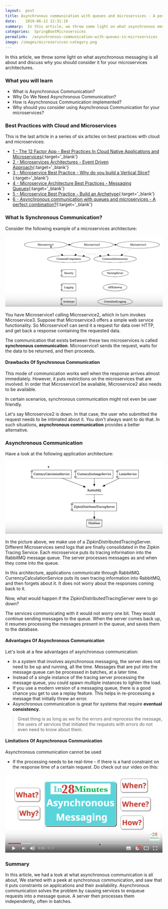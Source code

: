 ```yaml
---
layout:  post
title: Asynchronous communication with queues and microservices - A perfect combination?
date:    2019-06-12 12:31:19
summary:  In this article, we throw some light on what asynchronous messaging is all about and discuss why you should consider it for your microservices architectures.
categories:  SpringBootMicroservices
permalink:  /asynchronous-communication-with-queues-in-microservices
image: /images/microservices-category.png
---
```


In this article, we throw some light on what asynchronous messaging is all about and discuss why you should consider it for your microservices architectures.

### What you will learn
- What is Asynchronous Communication?
- Why Do We Need Asynchronous Communication?
- How is Asynchronous Communication implemented?
- Why should you consider using Asynchronous Communication for your microservices?



### Best Practices with Cloud and Microservices

This is the last article in a series of six articles on best practices with cloud and microservices:
- [1 - The 12 Factor App - Best Practices In Cloud Native Applications and Microservices](/12-factor-app-cloud-native-microservices-best-practices){:target='_blank'}
- [2 - Microservices Architectures - Event Driven Approach](/introduction-to-event-driven-architectures-with-microservices){:target='_blank'}
- [3 - Microservice Best Practice - Why do you build a Vertical Slice?](/software-best-practices-building-a-vertical-slice){:target='_blank'}
- [4 - Microservice Architecture Best Practices - Messaging Queues](/messaging-queues-and-asynchronous-communication-in-microservices){:target='_blank'}
- [5 - Microservice Best Practice - Build an Archetype](/creating-archetypes-in-microservices-architectures-best-practices){:target='_blank'}
- [6 - Asynchronous communication with queues and microservices - A perfect combination?](/asynchronous-communication-with-queues-in-microservices){:target='_blank'}


### What Is Synchronous Communication?

Consider the following example of a microservices architecture:

![image info](/images/Capture-046-02.png)

You have Microservice1 calling Microservice2, which in turn invokes Microservice3. Suppose that Microservice3 offers a simple web service functionality. So Microservice1 can send it a request for data over HTTP, and get back a response containing the requested data. 

The communication that exists between these two microservices is called **synchronous communication**. Microservice1 sends the request, waits for the data to be returned, and then proceeds. 

#### Drawbacks Of Synchronous Communication

This mode of communication works well when the response arrives almost immediately. However, it puts restrictions on the microservices that are involved. In order that Microservice1 be available, Microservice2 also needs to be available. 

In certain scenarios, synchronous communication might not even be user friendly.

Let's say Microservice2 is down. In that case, the user who submitted the request needs to be intimated about it. You don't always want to do that. In such situations, **asynchronous communication** provides a better alternative. 

### Asynchronous Communication

Have a look at the following application architecture:

![image info](/images/Capture-046-03.png)

In the picture above, we make use of a ZipkinDistributedTracingServer. Different Microservices send logs that are finally consolidated in the Zipkin Tracing Service. Each microservice puts its tracing information into the RabbitMQ message queue. The server processes messages as and when they come into the queue. 

In this architecture, applications communicate through RabbitMQ. CurrencyCalculationService puts its own tracing information into RabbitMQ, and then forgets about it. It does not worry about the responses coming back to it.

Now, what would happen if the ZipkinDistributedTracingServer were to go down? 

The services communicating with it would not worry one bit. They would continue sending messages to the queue. When the server comes back up, it resumes processing the messages present in the queue, and saves them to the database. 

#### Advantages Of Asynchronous Communication

Let's look at a few advantages of asynchronous communication:
* In a system that involves asynchronous messaging, the server does not need to be up and running, all the time. Messages that are put into the message queue can be processed in batches, at a later time.
* Instead of a single instance of the tracing server processing the message queue, you could spawn multiple instances to lighten the load. 
* If you use a modern version of a messaging queue, there is a good chance you get to use a replay feature. This helps in re-processing a message that initially threw an error. 
* Asynchronous communication is great for systems that require **eventual consistency**. 

> Great thing is as long as we fix the errors and reprocess the message, the users of services that initiated the requests with errors do not even need to know about them. 

#### Limitations Of Asynchronous Communication

Asynchronous communication cannot be used 
- If the processing needs to be real-time - if there is a hard constraint on the response time of a certain request. 
Do check out our video on this:

[![image info](/images/Capture-046-01.png)](https://www.youtube.com/watch?v=wCugdNicf-0)

### Summary

In this article, we had a look at what asynchronous communication is all about, We started with a peek at synchronous communication, and saw that it puts constraints on applications and their availability. Asynchronous communication solves the problem by causing services to enqueue requests into a message queue. A server then processes them independently, often in batches.

